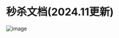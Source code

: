 # 秒杀文档(2024.11更新)
![image]([https://github.com/ZhiliangMa/MPU6500-HMC5983-AK8975-BMP280-MS5611-10DOF-IMU-PCB/blob/main/img/IMU-V5-TOP.jpg](https://github.com/Lazysheep1108/Shopping/blob/main/System%20Architecture%20.jpg))
